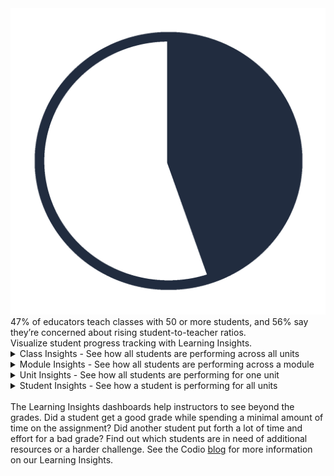 <div class="title-area">
  <img class="pie-chart" src=".guides/img/insights-chart.png" />
  <div class="main-title">
    47% of educators teach classes with 50 or more students, and 56% say they’re concerned about rising student-to-teacher ratios.
  </div>
</div>

<div class="marketing">
  Visualize student progress tracking with Learning Insights.
</div>

<div class="insights">
  <details><summary>Class Insights - See how all students are performing across all units</summary><iframe scrolling="auto" src="https://codio.com/home/teacher/56cad0f13094f9fd2f0b5a14?tab=insights"></iframe></details>
  <details><summary>Module Insights - See how all students are performing across a module</summary><iframe scrolling="auto" src="https://codio.com/home/teacher/56cad0f13094f9fd2f0b5a14?tab=units"></iframe></details>
  <details><summary>Unit Insights - See how all students are performing for one unit</summary><iframe scrolling="auto" src="https://codio.com/home/teacher/56cad0f13094f9fd2f0b5a14?tab=units&unitId=5714e0e0111e27cf36c55d37&unitTab=insights"></iframe></details>
  <details><summary>Student Insights - See how a student is performing for all units</summary><iframe scrolling="auto" src="https://codio.com/home/teacher/56cad0f13094f9fd2f0b5a14?tab=students"></iframe></details>
  <br>
  The Learning Insights dashboards help instructors to see beyond the grades. Did a student get a good grade while spending a minimal amount of time on the assignment? Did another student put forth a lot of time and effort for a bad grade? Find out which students are in need of additional resources or a harder challenge. See the Codio <a href="https://www.codio.com/blog/codio-advanced-student-learning-insights">blog</a> for more information on our Learning Insights.
</div>